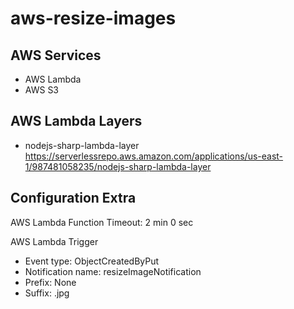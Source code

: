 # aws-resize-images

## AWS Services

- AWS Lambda
- AWS S3

## AWS Lambda Layers

- nodejs-sharp-lambda-layer
  https://serverlessrepo.aws.amazon.com/applications/us-east-1/987481058235/nodejs-sharp-lambda-layer

## Configuration Extra

AWS Lambda Function Timeout: 2 min 0 sec

AWS Lambda Trigger

- Event type: ObjectCreatedByPut
- Notification name: resizeImageNotification
- Prefix: None
- Suffix: .jpg
